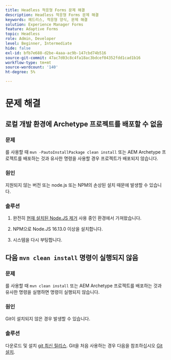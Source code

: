 ```yaml
---
title: Headless 적응형 Forms 문제 해결
description: Headless 적응형 Forms 문제 해결
keywords: 헤드리스, 적응형 양식, 문제 해결
solution: Experience Manager Forms
feature: Adaptive Forms
topic: Headless
role: Admin, Developer
level: Beginner, Intermediate
hide: false
exl-id: bfb7e688-d2be-4aaa-ac9b-147cbd74b516
source-git-commit: 47ac7d03c8c4fa18ac3bdcef04352fdd1cad1b16
workflow-type: tm+mt
source-wordcount: '140'
ht-degree: 5%

---
```


# 문제 해결

## 로컬 개발 환경에 Archetype 프로젝트를 배포할 수 없음

### 문제

를 사용할 때 `mvn -PautoInstallPackage clean install` 또는 AEM Archetype 프로젝트를 배포하는 것과 유사한 명령을 사용할 경우 프로젝트가 배포되지 않습니다.

### 원인

지원되지 않는 버전 또는 node.js 또는 NPM의 손상된 설치 때문에 발생할 수 있습니다.

### 솔루션

1. 완전히 [현재 설치된 Node.JS 제거](https://khushwantsehgal.wordpress.com/2022/06/28/how-to-remove-node-js-completely-from-windows-10/) 사용 중인 환경에서 가져왔습니다.

1. NPM으로 Node.JS 16.13.0 이상을 설치합니다.

1. 시스템을 다시 부팅합니다.


## 다음 `mvn clean install` 명령이 실행되지 않음

### 문제

를 사용할 때 `mvn clean install` 또는 AEM Archetype 프로젝트를 배포하는 것과 유사한 명령을 실행하면 명령이 실행되지 않습니다.

### 원인

Git이 설치되지 않은 경우 발생할 수 있습니다.

### 솔루션

다운로드 및 설치 [git 최신 릴리스](https://git-scm.com/downloads). Git을 처음 사용하는 경우 다음을 참조하십시오 [Git 설치](https://git-scm.com/book/en/v2/Getting-Started-Installing-Git).
